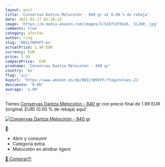 ```yaml
---
layout: post
title: 'Conservas Dantza Melocotón - 840 gr al 0.00 % de rebaja'
date: 2021-01-17 05:20:14
image: 'https://m.media-amazon.com/images/I/51bf1dTDuUL._SL200_.jpg'
comments: true
category: ofertas
author: ring
slug: 'B01LYW9VFF-es'
actualPrice: 1.99 EUR
currency: EUR
price: 1.99
comparePrice:  EUR
prodname: 'Conservas Dantza Melocotón - 840 gr'
country: 'es'
flag: '🇪🇸'
buyurl: 'https://www.amazon.es/dp/B01LYW9VFF/?tag=tolees-21'
descuento: '0.00'
average: '1.99'
---
```


Tienes [Conservas Dantza Melocotón - 840 gr](https://www.amazon.es/dp/B01LYW9VFF/?tag=tolees-21) con precio final de  1.99 EUR (original:  EUR) (0.00 %  de rebaja) aqui!

[![Conservas Dantza Melocotón - 840 gr](https://m.media-amazon.com/images/I/51bf1dTDuUL._SL200_.jpg)](https://www.amazon.es/dp/B01LYW9VFF/?tag=tolees-21)

🔎:

- Abrir y consumir
- Categoría extra
- Melocotón en almíbar ligero

[🛒 Comprar!!!](https://www.amazon.es/dp/B01LYW9VFF/?tag=tolees-21)
